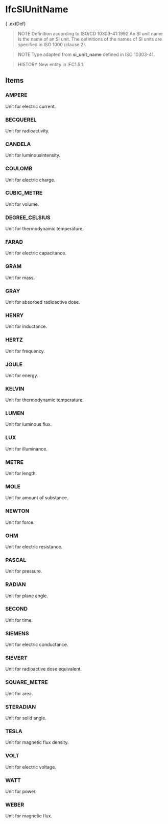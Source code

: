 # IfcSIUnitName

{ .extDef}<!-- end of definition -->
> NOTE Definition according to ISO/CD 10303-41:1992
> An SI unit name is the name of an SI unit. The definitions of the names of SI units are specified in ISO 1000 (clause 2).

> NOTE Type adapted from **si_unit_name** defined in ISO 10303-41.

> HISTORY New entity in IFC1.5.1.

## Items

### AMPERE
Unit for electric current.

### BECQUEREL
Unit for radioactivity.

### CANDELA
Unit for luminousintensity.

### COULOMB
Unit for electric charge.

### CUBIC_METRE
Unit for volume.

### DEGREE_CELSIUS
Unit for thermodynamic temperature.

### FARAD
Unit for electric capacitance.

### GRAM
Unit for mass.

### GRAY
Unit for absorbed radioactive dose.

### HENRY
Unit for inductance.

### HERTZ
Unit for frequency.

### JOULE
Unit for energy.

### KELVIN
Unit for thermodynamic temperature.

### LUMEN
Unit for luminous flux.

### LUX
Unit for illuminance.

### METRE
Unit for length.

### MOLE
Unit for amount of substance.

### NEWTON
Unit for force.

### OHM
Unit for electric resistance.

### PASCAL
Unit for pressure.

### RADIAN
Unit for plane angle.

### SECOND
Unit for time.

### SIEMENS
Unit for electric conductance.

### SIEVERT
Unit for radioactive dose equivalent.

### SQUARE_METRE
Unit for area.

### STERADIAN
Unit for solid angle.

### TESLA
Unit for magnetic flux density.

### VOLT
Unit for electric voltage.

### WATT
Unit for power.

### WEBER
Unit for magnetic flux.
